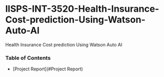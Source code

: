 # llSPS-INT-3520-Health-Insurance-Cost-prediction-Using-Watson-Auto-AI
Health Insurance Cost prediction Using Watson Auto AI

### Table of Contents
* [Project Report](#Project Report)
